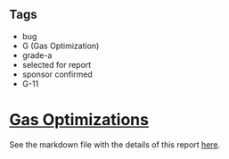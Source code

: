 ## Tags

- bug
- G (Gas Optimization)
- grade-a
- selected for report
- sponsor confirmed
- G-11

# [Gas Optimizations](https://github.com/code-423n4/2023-08-goodentry-findings/issues/424) 

See the markdown file with the details of this report [here](https://github.com/code-423n4/2023-08-goodentry-findings/blob/main/data/JCK-G.md).